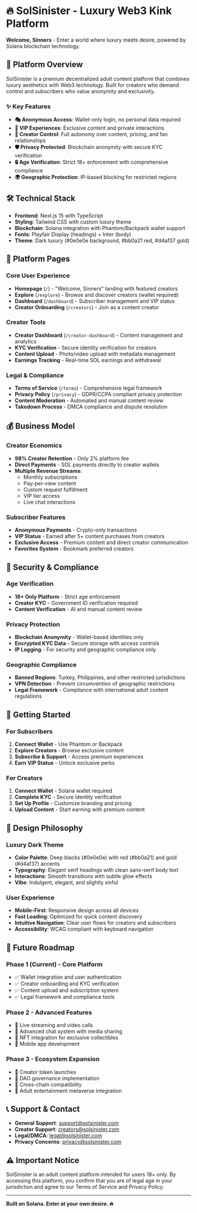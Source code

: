 # 🔥 SolSinister - Luxury Web3 Kink Platform

**Welcome, Sinners** - Enter a world where luxury meets desire, powered by Solana blockchain technology.

## 🌟 Platform Overview

SolSinister is a premium decentralized adult content platform that combines luxury aesthetics with Web3 technology. Built for creators who demand control and subscribers who value anonymity and exclusivity.

### ✨ Key Features

- **🎭 Anonymous Access**: Wallet-only login, no personal data required
- **👑 VIP Experiences**: Exclusive content and private interactions
- **💎 Creator Control**: Full autonomy over content, pricing, and fan relationships
- **🛡️ Privacy Protected**: Blockchain anonymity with secure KYC verification
- **🔒 Age Verification**: Strict 18+ enforcement with comprehensive compliance
- **🌍 Geographic Protection**: IP-based blocking for restricted regions

## 🛠️ Technical Stack

- **Frontend**: Next.js 15 with TypeScript
- **Styling**: Tailwind CSS with custom luxury theme
- **Blockchain**: Solana integration with Phantom/Backpack wallet support
- **Fonts**: Playfair Display (headings) + Inter (body)
- **Theme**: Dark luxury (#0e0e0e background, #bb0a21 red, #d4af37 gold)

## 📱 Platform Pages

### Core User Experience
- **Homepage** (`/`) - "Welcome, Sinners" landing with featured creators
- **Explore** (`/explore`) - Browse and discover creators (wallet required)
- **Dashboard** (`/dashboard`) - Subscriber management and VIP status
- **Creator Onboarding** (`/creators`) - Join as a content creator

### Creator Tools
- **Creator Dashboard** (`/creator-dashboard`) - Content management and analytics
- **KYC Verification** - Secure identity verification for creators
- **Content Upload** - Photo/video upload with metadata management
- **Earnings Tracking** - Real-time SOL earnings and withdrawal

### Legal & Compliance
- **Terms of Service** (`/terms`) - Comprehensive legal framework
- **Privacy Policy** (`/privacy`) - GDPR/CCPA compliant privacy protection
- **Content Moderation** - Automated and manual content review
- **Takedown Process** - DMCA compliance and dispute resolution

## 💰 Business Model

### Creator Economics
- **98% Creator Retention** - Only 2% platform fee
- **Direct Payments** - SOL payments directly to creator wallets
- **Multiple Revenue Streams**:
  - Monthly subscriptions
  - Pay-per-view content
  - Custom request fulfillment
  - VIP tier access
  - Live chat interactions

### Subscriber Features
- **Anonymous Payments** - Crypto-only transactions
- **VIP Status** - Earned after 5+ content purchases from creators
- **Exclusive Access** - Premium content and direct creator communication
- **Favorites System** - Bookmark preferred creators

## 🔐 Security & Compliance

### Age Verification
- **18+ Only Platform** - Strict age enforcement
- **Creator KYC** - Government ID verification required
- **Content Verification** - AI and manual content review

### Privacy Protection
- **Blockchain Anonymity** - Wallet-based identities only
- **Encrypted KYC Data** - Secure storage with access controls
- **IP Logging** - For security and geographic compliance only

### Geographic Compliance
- **Banned Regions**: Turkey, Philippines, and other restricted jurisdictions
- **VPN Detection** - Prevent circumvention of geographic restrictions
- **Legal Framework** - Compliance with international adult content regulations

## 🚀 Getting Started

### For Subscribers
1. **Connect Wallet** - Use Phantom or Backpack
2. **Explore Creators** - Browse exclusive content
3. **Subscribe & Support** - Access premium experiences
4. **Earn VIP Status** - Unlock exclusive perks

### For Creators
1. **Connect Wallet** - Solana wallet required
2. **Complete KYC** - Secure identity verification
3. **Set Up Profile** - Customize branding and pricing
4. **Upload Content** - Start earning with premium content

## 🎨 Design Philosophy

### Luxury Dark Theme
- **Color Palette**: Deep blacks (#0e0e0e) with red (#bb0a21) and gold (#d4af37) accents
- **Typography**: Elegant serif headings with clean sans-serif body text
- **Interactions**: Smooth transitions with subtle glow effects
- **Vibe**: Indulgent, elegant, and slightly sinful

### User Experience
- **Mobile-First**: Responsive design across all devices
- **Fast Loading**: Optimized for quick content discovery
- **Intuitive Navigation**: Clear user flows for creators and subscribers
- **Accessibility**: WCAG compliant with keyboard navigation

## 🔮 Future Roadmap

### Phase 1 (Current) - Core Platform
- ✅ Wallet integration and user authentication
- ✅ Creator onboarding and KYC verification
- ✅ Content upload and subscription system
- ✅ Legal framework and compliance tools

### Phase 2 - Advanced Features
- 🔄 Live streaming and video calls
- 🔄 Advanced chat system with media sharing
- 🔄 NFT integration for exclusive collectibles
- 🔄 Mobile app development

### Phase 3 - Ecosystem Expansion
- 🔄 Creator token launches
- 🔄 DAO governance implementation
- 🔄 Cross-chain compatibility
- 🔄 Adult entertainment metaverse integration

## 📞 Support & Contact

- **General Support**: support@solsinister.com
- **Creator Support**: creators@solsinister.com
- **Legal/DMCA**: legal@solsinister.com
- **Privacy Concerns**: privacy@solsinister.com

## ⚠️ Important Notice

SolSinister is an adult content platform intended for users 18+ only. By accessing this platform, you confirm that you are of legal age in your jurisdiction and agree to our Terms of Service and Privacy Policy.

---

**Built on Solana. Enter at your own desire. 🔥**